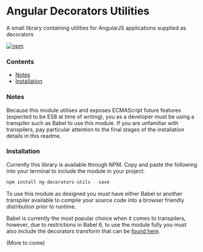 # Angular Decorators Utilities
A small library containing utilities for AngularJS applications supplied as decorators

[![npm](https://img.shields.io/npm/v/ng-decorators-utils.svg?style=flat-square)](https://www.npmjs.com/package/ng-decorators-utils)

### Contents
- [Notes](#notes)
- [Installation](#installation)

### Notes
Because this module utilises and exposes ECMAScript future features (expected to be ES8 at time of writing), you as a developer must be using a transpiler such as Babel to use this module. If you are unfamiliar with transpilers, pay particular attention to the final stages of the installation details in this readme.

### Installation
Currently this library is available through NPM. Copy and paste the following into your terminal to include the module in your project:

```javascript
npm install ng-decorators-utils --save
```

To use this module as designed you must have either Babel or another transpiler available to compile your source code into a browser friendly distribution prior to runtime.

Babel is currently the most popular choice when it comes to transpilers, however, due to restrictions in Babel 6, to use the module fully you must also include the decorators transform that can be [found here](https://www.npmjs.com/package/babel-plugin-transform-decorators).

(More to come)

